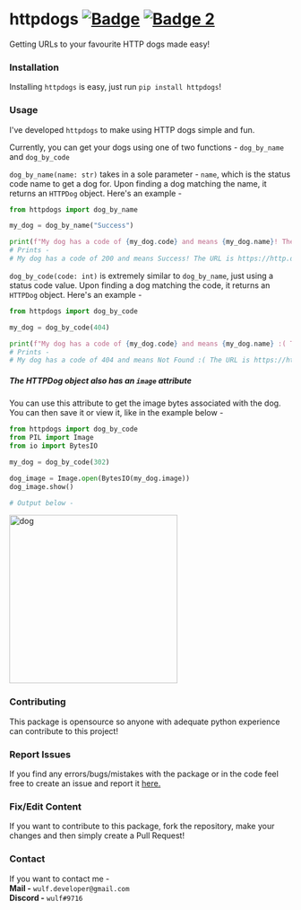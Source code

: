 # httpdogs [![Badge](https://img.shields.io/pypi/v/httpdogs?color=3776AB&logo=python&style=for-the-badge)](https://pypi.org/project/httpdogs/) [![Badge 2](https://img.shields.io/pypi/dm/httpdogs?color=3776AB&logo=python&style=for-the-badge)](https://pypi.org/project/httpdogs/)
Getting URLs to your favourite HTTP dogs made easy!


### Installation

Installing `httpdogs` is easy, just run `pip install httpdogs`!

### Usage

I've developed `httpdogs` to make using HTTP dogs simple and fun.

Currently, you can get your dogs using one of two functions - `dog_by_name` and `dog_by_code`

`dog_by_name(name: str)` takes in a sole parameter - `name`, which is the status code name to get a dog for.
Upon finding a dog matching the name, it returns an `HTTPDog` object. Here's an example -

```py
from httpdogs import dog_by_name

my_dog = dog_by_name("Success")

print(f"My dog has a code of {my_dog.code} and means {my_dog.name}! The URL is {my_dog.url}")
# Prints - 
# My dog has a code of 200 and means Success! The URL is https://http.dog/200
```

`dog_by_code(code: int)` is extremely similar to `dog_by_name`, just using a status code value.
Upon finding a dog matching the code, it returns an `HTTPDog` object. Here's an example -

```py
from httpdogs import dog_by_code

my_dog = dog_by_code(404)

print(f"My dog has a code of {my_dog.code} and means {my_dog.name} :( The URL is {my_dog.url}")
# Prints - 
# My dog has a code of 404 and means Not Found :( The URL is https://http.dog/404
```

##### The HTTPDog object also has an `image` attribute

You can use this attribute to get the image bytes associated with the dog.
You can then save it or view it, like in the example below -

```py
from httpdogs import dog_by_code
from PIL import Image
from io import BytesIO

my_dog = dog_by_code(302)

dog_image = Image.open(BytesIO(my_dog.image))
dog_image.show()

# Output below -
```

<img src="https://httpstatusdogs.com/img/302.jpg" alt="dog" width="300"/>

### Contributing 

This package is opensource so anyone with adequate python experience can contribute to this project!

### Report Issues
If you find any errors/bugs/mistakes with the package or in the code feel free to create an issue and report it [here.](https://github.com/itsmewulf/httpdogs/issues)

### Fix/Edit Content
If you want to contribute to this package, fork the repository, make your changes and then simply create a Pull Request!

### Contact
If you want to contact me -  
**Mail -** ```wulf.developer@gmail.com```<br>
**Discord -** ```wulf#9716```
